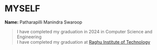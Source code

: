 # MYSELF

**Name:**
Patharapilli Manindra Swaroop

> I have completed my graduation in 2024 in Computer Science and Engineering  
> I have completed my graduation at [Raghu Institute of Technology](https://www.raghuenggcollege.com/)
